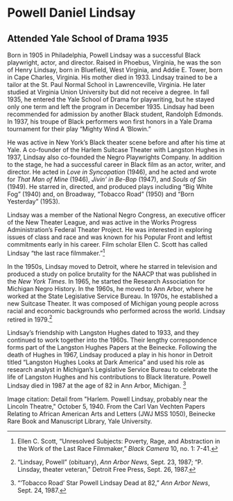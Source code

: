 # Powell Daniel Lindsay
## Attended Yale School of Drama 1935

Born in 1905 in Philadelphia, Powell Lindsay was a successful Black playwright, actor, and director. Raised in Phoebus, Virginia, he was the son of Henry Lindsay, born in Bluefield, West Virginia, and Addie E. Tower, born in Cape Charles, Virginia. His mother died in 1933. Lindsay trained to be a tailor at the St. Paul Normal School in Lawrenceville, Virginia. He later studied at Virginia Union University but did not receive a degree. In fall 1935, he entered the Yale School of Drama for playwriting, but he stayed only one term and left the program in December 1935. Lindsay had been recommended for admission by another Black student, Randolph Edmonds. In 1937, his troupe of Black performers won first honors in a Yale Drama tournament for their play “Mighty Wind A ‘Blowin.” 

He was active in New York’s Black theater scene before and after his time at Yale. A co-founder of the Harlem Suitcase Theater with Langston Hughes in 1937, Lindsay also co-founded the Negro Playwrights Company. In addition to the stage, he had a successful career in Black film as an actor, writer, and director. He acted in *Love in Syncopation* (1946), and he acted and wrote for *That Man of Mine* (1946), *Jivin’ in Be-Bop* (1947), and *Souls of Sin* (1949). He starred in, directed, and produced plays including “Big White Fog” (1940) and, on Broadway, “Tobacco Road” (1950) and “Born Yesterday” (1953). 

Lindsay was a member of the National Negro Congress, an executive officer of the New Theater League, and was active in the Works Progress Administration’s Federal Theater Project. He was interested in exploring issues of class and race and was known for his Popular Front and leftist commitments early in his career. Film scholar Ellen C. Scott has called Lindsay “the last race filmmaker.”[^1]

In the 1950s, Lindsay moved to Detroit, where he starred in television and produced a study on police brutality for the NAACP that was published in the *New York Times*. In 1965, he started the Research Association for Michigan Negro History. In the 1960s, he moved to Ann Arbor, where he worked at the State Legislative Service Bureau. In 1970s, he established a new Suitcase Theater. It was composed of Michigan young people across racial and economic backgrounds who performed across the world. Lindsay retired in 1979.[^2]

Lindsay’s friendship with Langston Hughes dated to 1933, and they continued to work together into the 1960s. Their lengthy correspondence forms part of the Langston Hughes Papers at the Beinecke. Following the death of Hughes in 1967, Lindsay produced a play in his honor in Detroit titled “Langston Hughes Looks at Dark America” and used his role as research analyst in Michigan’s Legislative Service Bureau to celebrate the life of Langston Hughes and his contributions to Black literature. Powell Lindsay died in 1987 at the age of 82 in Ann Arbor, Michigan. [^3]

[^1]: Ellen C. Scott, “Unresolved Subjects: Poverty, Rage, and Abstraction in the Work of the Last Race Filmmaker,” *Black Camera* 10, no. 1: 7-41.

[^2]: “Lindsay, Powell” (obituary), *Ann Arbor News*, Sept. 23, 1987; “P. Linsday, theater veteran,” Detroit Free Press, Sept. 26, 1987.

[^3]: “‘Tobacco Road’ Star Powell Lindsay Dead at 82,” *Ann Arbor News*, Sept. 24, 1987.

Image citation: Detail from "Harlem. Powell Lindsay, probably near the Lincoln Theatre," October 5, 1940. From the Carl Van Vechten Papers Relating to African American Arts and Letters (JWJ MSS 1050), Beinecke Rare Book and Manuscript Library, Yale University.

